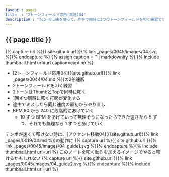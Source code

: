```yaml
---
layout : pages
title  : "2トーンフィールド応用(高速)04"
description : "Top-Thumbを使って、片手で同時に2つのトーンフィールドを叩く練習です。1回ずつ手が変わります。2つともきれいに鳴るように練習しましょう。"
---
```


## {{ page.title }}

{% capture url %}{{ site.github.url }}{% link _pages/0045/images/04.svg %}{% endcapture %}
{% assign caption = '' | markdownify %}
{% include thumbnail.html url=url caption=caption %}

* [2トーンフィールド応用04]({{site.github.url}}{% link _pages/0044/04.md %})の2倍速版
* 2トーンフィールドを叩く練習
* 2トーンはThumbとTopで同時に叩く
* 1回ずつ同時に叩く打面が変化する
* 途中でミスしたら同じ速度の最初からやり直し
* BPM 80 から 240 に段階的にあげていく
  * 10 ずつ BPM をあげていって無理そうになったらできた速さから 5 ずつ、それでも無理なら 1 ずつとあげていく

テンポが速くて叩けない時は、[アクセント移動04]({{site.github.url}}{% link _pages/0019/04.md %})の動作に
{% capture url %}{{ site.github.url }}{% link _pages/0045/images/04_guide1.svg %}{% endcapture %}{% include thumbnail.html url=url %}
このノートを叩く動作を加えるイメージでやると叩けるかもしれない
{% capture url %}{{ site.github.url }}{% link _pages/0045/images/04_guide2.svg %}{% endcapture %}{% include thumbnail.html url=url %}